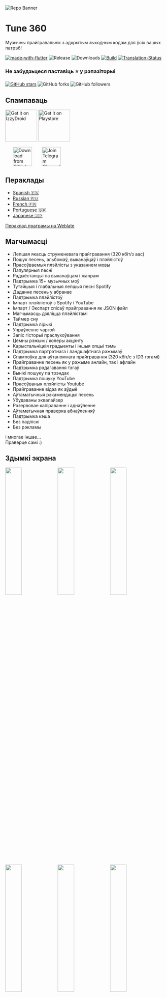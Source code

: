 ![Repo Banner](https://user-images.githubusercontent.com/87353286/144381080-faf8e557-7909-43a1-a8e2-208936e5a8f8.png)

# Tune 360

Музычны прайгравальнік з адкрытым зыходным кодам для ўсіх вашых патрэб!

[![made-with-flutter](https://img.shields.io/badge/Made%20with-Flutter-1f425f.svg)](https://flutter.dev/) ![Release](https://img.shields.io/github/v/release/SukumarRaja/stream_music_player) ![Downloads](https://img.shields.io/github/downloads/SukumarRaja/stream_music_player/total)
[![Build](https://github.com/SukumarRaja/stream_music_player/actions/workflows/flutter.yml/badge.svg)](https://github.com/SukumarRaja/stream_music_player/actions/workflows/flutter.yml)
[![Translation-Status](https://hosted.weblate.org/widgets/tune_360/-/translations/svg-badge.svg)](https://hosted.weblate.org/engage/tune_360/)

### Не забудзьцеся паставіць :star: у рэпазіторыі

[![GitHub stars](https://img.shields.io/github/stars/SukumarRaja/stream_music_player.svg?style=social&label=Star)](https://github.com//SukumarRaja/stream_music_player) ![GitHub forks](https://img.shields.io/github/forks/SukumarRaja/stream_music_player.svg?style=social&label=Forks) ![GitHub followers](https://img.shields.io/github/followers/Sangwan5688.svg?style=social&label=Follow)

## Спампаваць

[<img src="https://gitlab.com/IzzyOnDroid/repo/-/raw/master/assets/IzzyOnDroid.png"
     alt="Get it on IzzyDroid"
     height="100">](https://android.izzysoft.de/repo/apk/com.limitless.tune360)
[<img src="https://fdroid.gitlab.io/artwork/badge/get-it-on.png"
     alt="Get it on Playstore"
     height="100">](https://f-droid.org/packages/com.limitless.tune360/)

&nbsp;&nbsp;&nbsp;&nbsp;&nbsp;
[<img src="https://img.shields.io/badge/GitHub-181717?logo=github&logoColor=white"
     alt="Download from GitHub"
     height="60">](https://github.com/SukumarRaja/stream_music_player/releases)
&nbsp;&nbsp;&nbsp;&nbsp;&nbsp;&nbsp;
[<img src="https://img.shields.io/badge/Telegram-2CA5E0?logo=telegram&logoColor=white"
     alt="Join Telegram Channel"
     height="60">](https://t.me/tune_360_official)

## Пераклады

- [Spanish :es:](/README.ES.md)
- [Russian :ru:](/README.RU.md)
- [French :fr:](/README.FR.md)
- [Portuguese :brazil:](/README.PT.md)
- [Japanese :jp:](/README.JA.md)

[Пераклад праграмы на Weblate](https://hosted.weblate.org/projects/tune_360/translations/)

## Магчымасці

- Лепшая якасць струменевага прайгравання (320 кбіт/з aac)
- Пошук песень, альбомаў, выканаўцаў і плэйлістоў
- Прасоўваемыя плэйлісты з указаннем мовы
- Папулярныя песні
- Радыёстанцыі па выканаўцам і жанрам
- Падтрымка 15+ музычных моў
- Тутэйшыя і глабальныя лепшыя песні Spotify
- Даданне песень у абранае
- Падтрымка плэйлістоў
- Імпарт плэйлістоў з Spotify і YouTube
- Імпарт / Экспарт спісаў прайгравання як JSON файл
- Магчымасць дзяліцца плэйлістамі
- Таймер сну
- Падтрымка лірыкі
- Упраўленне чаргой
- Запіс гісторыі праслухоўвання
- Цёмны рэжым / колеры акцэнту
- Карыстальніцкія градыенты і іншыя опцыі тэмы
- Падтрымка партрэтнага і ландшафтнага рэжымаў
- Спампоўка для аўтаномнага прайгравання (320 кбіт/с з ID3 тэгамі)
- Прайграванне песень як у рэжыме анлайн, так і афлайн
- Падтрымка рэдагавання тэгаў
- Вынікі пошуку па трэндах
- Падтрымка пошуку YouTube
- Прасоўваныя плэйлісты Youtube
- Прайграванне відэа як аўдыё
- Аўтаматычныя рэкамендацыі песень
- Убудаваны эквалайзер
- Рэзервовае капіраванне і аднаўленне
- Аўтаматычная праверка абнаўленняў
- Падтрымка кэша
- Без падпіскі
- Без рэкламы

і многае іншае...  
Праверце самі :)

## Здымкі экрана

<img src="https://github.com/SukumarRaja/stream_music_player/blob/main/fastlane/metadata/android/en-US/images/phoneScreenshots/1.png?raw=true" width="32%"> <img src="https://github.com/SukumarRaja/stream_music_player/blob/main/fastlane/metadata/android/en-US/images/phoneScreenshots/2.png?raw=true" width="32%"> <img src="https://github.com/SukumarRaja/stream_music_player/blob/main/fastlane/metadata/android/en-US/images/phoneScreenshots/3.png?raw=true" width="32%"> <img src="https://github.com/SukumarRaja/stream_music_player/blob/main/fastlane/metadata/android/en-US/images/phoneScreenshots/4.png?raw=true" width="32%"> <img src="https://github.com/SukumarRaja/stream_music_player/blob/main/fastlane/metadata/android/en-US/images/phoneScreenshots/5.png?raw=true" width="32%"> <img src="https://github.com/SukumarRaja/stream_music_player/blob/main/fastlane/metadata/android/en-US/images/phoneScreenshots/6.png?raw=true" width="32%">

## Ліцэнзія

```
Copyright © 2021 Limitless 360

Tune 360 is a free software licensed under GPL v3.0
It is distributed in the hope that it will be useful, but WITHOUT ANY WARRANTY;
without even the implied warranty of MERCHANTABILITY or FITNESS FOR A PARTICULAR PURPOSE.
```

```
Being Open Source doesn't mean you can just make a copy of the app and upload it on playstore or sell
a closed source copy of the same.
Read the following carefully:
1. Any copy of a software under GPL must be under same license. So you can't upload the app on a closed source
  app repository like PlayStore/AppStore without distributing the source code.
2. You can't sell any copied/modified version of the app under any "non-free" license.
   You must provide the copy with the original software or with instructions on how to obtain original software,
   should clearly state all changes, should clearly disclose full source code, should include same license
   and all copyrights should be retained.

In simple words, You can ONLY use the source code of this app for `Open Source` Project under `GPL v3.0` or later
with all your source code CLEARLY DISCLOSED on any code hosting platform like GitHub, with clear INSTRUCTIONS on
how to obtain the original software, should clearly STATE ALL CHANGES made and should RETAIN all copyrights.
Use of this software under any "non-free" license is NOT permitted.
```

Больш падрабязную інфармацыю глядзіце ў [GNU General Public License](https://github.com/SukumarRaja/stream_music_player/blob/main/LICENSE).

## Пабудова праекту з крыніцы

1. Калі ў вас не ўсталяваны Flutter SDK, наведайце афіцыйны [Flutter](https://flutter.dev/) сайт.
2. Атрыманне апошняй версіі зыходнага кода з асноўнай галіны.

```
git clone https://github.com/SukumarRaja/stream_music_player.git
```

3. Запусціце праграму з Android Studio або VS Code. Або праз камандны радок:

```
flutter pub get
flutter run
```

## Уклад у праект

Уклад у развіццё праекта вітаецца. Калі ласка, азнаёмцеся з нашым [кіраўніцтвам па ўнясенні ўкладаў](https://github.com/SukumarRaja/stream_music_player/blob/main/CONTRIBUTING.md) перш чым уносіць іх.

## Сутыкнуліся з якой-небудзь праблемай?

Паглядзіце на некаторыя [агульныя праблемы](https://github.com/SukumarRaja/stream_music_player/wiki/Common-Issues) з якімі вы можаце сутыкнуцца. Калі вашай праблемы там няма, не саромейцеся задаваць пытанне па дадзенай праблеме :)

## Хочаце пратэставаць бэта-версію? Патрэбна дапамога??

Вы можаце далучыцца да нашага [канала Telegram](https://t.me/tune_360_official) або [групы Telegram](https://t.me/joinchat/fHDC1AWnOhw0ZmI9), калі ў вас ёсць якія-небудзь пытанні ці патрэбна дапамога з чымсьці, а таксама каб атрымаць бэта-абнаўленні праекта.

## Спадабалася мая праца?

<a href="https://www.buymeacoffee.com/ankitsangwan" target="_blank"><img src="https://www.buymeacoffee.com/assets/img/custom_images/orange_img.png" alt="Buy Me A Coffee" style="height: 41px !important;width: 174px !important;box-shadow: 0px 3px 2px 0px rgba(190, 190, 190, 0.5) !important;-webkit-box-shadow: 0px 3px 2px 0px rgba(190, 190, 190, 0.5) !important;" ></a>

## Што новага

Каб прачытаць поўны спіс змен, наведайце [старонку вікі](https://github.com/SukumarRaja/stream_music_player/wiki/Changelog)
